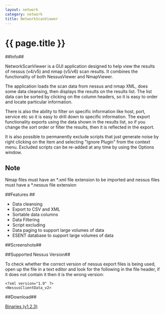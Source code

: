 ```yaml
---
layout: network
category: network
title: NetworkScanViewer
---
```


# {{ page.title }} #

##Info##

NetworkScanViewer is a GUI application designed to help view the results of nessus (v4/v5) and nmap (v5/v6) scan results. It combines the functionality of both NessusViewer and NmapViewer. 

The application loads the scan data from nessus and nmap XML, does some data cleansing, then displays the results on the results list. The list data can be sorted by clicking on the column headers, so it is easy to order and locate particular information. 

There is also the ability to filter on specific information like host, port, service etc so it is easy to drill down to specific information. The export functionality exports using the data shown in the results list, so if you change the sort order or filter the results, then it is reflected in the export. 

It is also possible to permanently exclude scripts that just generate noise by right clicking on the item and selecting "Ignore Plugin" from the context menu. Excluded scripts can be re-added at any time by using the Options window.   

## Note ##

Nmap files must have an *.xml file extension to be imported and nessus files must have a *.nessus file extension

##Features ##

- Data cleansing
- Export to CSV and XML
- Sortable data columns
- Data Filtering
- Script excluding 
- Data paging to support large volumes of data
- ESENT database to support large volumes of data
  
##Screenshots##

##Supported Nessus Version##

To check whether the correct version of nessus export files is being used, open up the file in a text editor and look for the following in the file header, if it does not contain it then it is the wrong version:

    <?xml version="1.0" ?>
    <NessusClientData_v2>

##Download##

[Binaries (v1.2.3)](https://github.com/woanware/NetworkScanViewer/releases/download/v1.2.3/NetworkScanViewer.v1.2.3.zip)